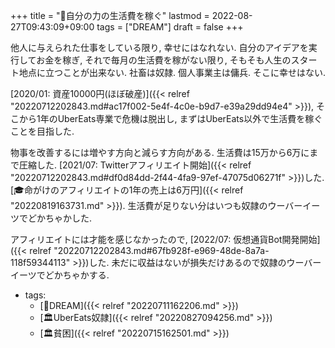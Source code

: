 +++
title = "🚀自分の力の生活費を稼ぐ"
lastmod = 2022-08-27T09:43:09+09:00
tags = ["DREAM"]
draft = false
+++

他人に与えられた仕事をしている限り, 幸せにはなれない. 自分のアイデアを実行してお金を稼ぎ, それで毎月の生活費を稼がない限り, そもそも人生のスタート地点に立つことが出来ない. 社畜は奴隷. 個人事業主は傭兵. そこに幸せはない.

[2020/01: 資産10000円(ほぼ破産)]({{< relref "20220712202843.md#ac17f002-5e4f-4c0e-b9d7-e39a29dd94e4" >}}), そこから1年のUberEats専業で危機は脱出し, まずはUberEats以外で生活費を稼ぐことを目指した.

物事を改善するには増やす方向と減らす方向がある. 生活費は15万から6万にまで圧縮した. [2021/07: Twitterアフィリエイト開始]({{< relref "20220712202843.md#df0d84dd-2f44-4fa9-97ef-47075d06271f" >}})した. [🎓命がけのアフィリエイトの1年の売上は6万円]({{< relref "20220819163731.md" >}}). 生活費が足りない分はいつも奴隷のウーバーイーツでどかちゃかした.

アフィリエイトには才能を感じなかったので, [2022/07: 仮想通貨Bot開発開始]({{< relref "20220712202843.md#67fb928f-e969-48de-8a7a-118f59344113" >}})した. 未だに収益はないが損失だけあるので奴隷のウーバーイーツでどかちゃかする.

-   tags:
    -   [🚀DREAM]({{< relref "20220711162206.md" >}})
    -   [🏛UberEats奴隷]({{< relref "20220827094256.md" >}})
    -   [🏛貧困]({{< relref "20220715162501.md" >}})

